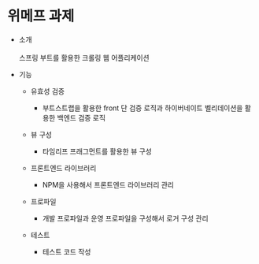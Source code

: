 # 위메프 과제

* 소개 <br/><br/>
스프링 부트를 활용한 크롤링 웹 어플리케이션

* 기능
    * 유효성 검증 <br/>
        * 부트스트랩을 활용한 front 단 검증 로직과 하이버네이트 벨리데이션을 활용한 백엔드 검증 로직 <br/>

    * 뷰 구성 <br/>
        * 타임리프 프래그먼트를 활용한 뷰 구성 <br/>

    * 프론트엔드 라이브러리 <br/>
        * NPM을 사용해서 프론트엔드 라이브러리 관리 <br/>

    * 프로파일 <br/>
        * 개발 프로파일과 운영 프로파일을 구성해서 로거 구성 관리 <br/>

    * 테스트 <br/>
        * 테스트 코드 작성 <br/>
